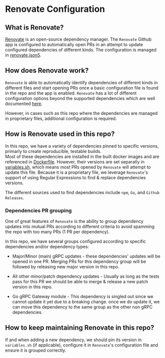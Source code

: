# Renovate Configuration

## What is Renovate?

[Renovate](https://www.mend.io/free-developer-tools/renovate/) is an open-source dependency manager.
The `Renovate` Github app is configured to automatically open PRs in an attempt to update configured dependencies of different kinds.
The configuration is managed in [renovate.json5](./renovate.json5).

## How does Renovate work?

`Renovate` is able to automatically identify dependencies of different kinds in different files and start opening PRs once a basic configuration file is found in the repo and the app is enabled. `Renovate` has a lot of different configuration options beyond the supported dependencies which are well documented [here](https://docs.renovatebot.com/).

However, in cases such as this repo where the dependencies are managed in proprietary files, additional configuration is required.

## How is Renovate used in this repo?

In this repo, we have a variety of dependencies pinned to specific versions, primarly to create reproducible, testable builds.\
Most of these dependencies are installed in the built docker images and are referenced in [Dockerfile](../Dockerfile). However, their versions are set separatly in [variables.sh](../variables.sh), which means most PRs opened by `Renovate` will attempt to update this file.
Because it is a proprietary file, we leverage `Renovate`'s support of using Regular Expressions to find & replace dependencies versions.

The different sources used to find dependencies include `npm`, `Go`, and `Github Releases`.

### Dependencies PR grouping

One of great features of `Renovate` is the ability to group dependency updates into mutual PRs according to different criteria to avoid spamming the repo with too many PRs (1 PR per dependency).

In this repo, we have several groups configured according to specific dependencies and/or dependency types:

*   Major/Minor (main) gRPC updates - these dependencies' updates will be opened in one PR. Merging PRs for this dependency group will be followed by releasing new major version in this repo.

*   All other minor/patch dependency updates - Usually as long as the tests pass for this PR we should be able to merge & release a new patch version in this repo.

*   Go gRPC Gateway module - This dependency is singled out since we cannot update it yet due to a breaking change. once we do update it, we can move this dependency to the same group as the other non gRPC dependencies.

## How to keep maintaining Renovate in this repo?

If and when adding a new dependency, we should pin its version in `variables.sh` (if applicable), configure it
in `Renovate`'s configuration file and ensure it is grouped correctly.
